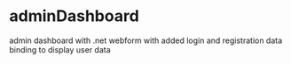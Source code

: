 # adminDashboard
admin dashboard with .net webform
with added login and registration data binding to display user data
